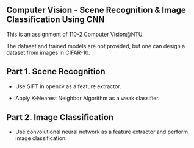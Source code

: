 ## Computer Vision - Scene Recognition & Image Classification Using CNN

This is an assignment of 110-2 Computer Vision@NTU.

The dataset and trained models are not provided, but one can design a dataset from images in CIFAR-10.

## Part 1. Scene Recognition

* Use SIFT in opencv as a feature extractor. 

* Apply K-Nearest Neighbor Algorithm as a weak classifier.

## Part 2. Image Classification

* Use convolutional neural network as a feature extractor and perform image classification. 